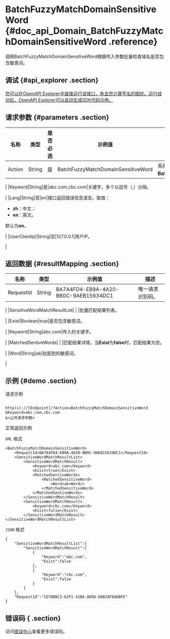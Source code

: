 # BatchFuzzyMatchDomainSensitiveWord {#doc_api_Domain_BatchFuzzyMatchDomainSensitiveWord .reference}

调用BatchFuzzyMatchDomainSensitiveWord根据传入参数批量检查域名是否包含敏感词。

## 调试 {#api_explorer .section}

[您可以在OpenAPI Explorer中直接运行该接口，免去您计算签名的困扰。运行成功后，OpenAPI Explorer可以自动生成SDK代码示例。](https://api.aliyun.com/#product=Domain&api=BatchFuzzyMatchDomainSensitiveWord&type=RPC&version=2018-01-29)

## 请求参数 {#parameters .section}

|名称|类型|是否必选|示例值|描述|
|--|--|----|---|--|
|Action|String|是|BatchFuzzyMatchDomainSensitiveWord|系统规定参数。取值：**BatchFuzzyMatchDomainSensitiveWord**。

 |
|Keyword|String|是|abc.com,cbc.com|关键字，多个以逗号（,）分隔。

 |
|Lang|String|否|en|接口返回错误信息语言。取值：

 -   **zh**：中文；
-   **en**：英文。

 默认为**en**。

 |
|UserClientIp|String|否|127.0.0.1|用户IP。

 |

## 返回数据 {#resultMapping .section}

|名称|类型|示例值|描述|
|--|--|---|--|
|RequestId|String|BA7A4FD4-EB9A-4A20-BB0C-9AEB15634DC1|唯一请求识别码。

 |
|SensitiveWordMatchResultList| | |批量匹配结果列表。

 |
|Exist|Boolean|true|是否包含敏感词。

 |
|Keyword|String|abc.com|传入的关键字。

 |
|MatchedSentiveWords| | |匹配结果详情，当**Exist**为**false**时，匹配结果为空。

 |
|Word|String|ab|批配到的敏感词。

 |

## 示例 {#demo .section}

请求示例

``` {#request_demo}

http(s)://[Endpoint]/?Action=BatchFuzzyMatchDomainSensitiveWord
&Keyword=abc.com,cbc.com
&<公共请求参数>

```

正常返回示例

`XML` 格式

``` {#xml_return_success_demo}
<BatchFuzzyMatchDomainSensitiveWord>
    <RequestId>BA7A4FD4-EB9A-4A20-BB0C-9AEB15634DC1</RequestId>
    <SensitiveWordMatchResultList>
        <SensitiveWordMatchResult>
            <Keyword>abc.com</Keyword>
            <Exist>true</Exist>
            <MatchedSentiveWords>
                <MatchedSensitiveWord>
                    <Word>ab<Word/>
                </MatchedSensitiveWord>
            </MatchedSentiveWords>
        </SensitiveWordMatchResult>
        <SensitiveWordMatchResult>
            <Keyword>cbc.com</Keyword>
            <Exist>false</Exist>
        </SensitiveWordMatchResult>
</SensitiveWordMatchResultList>
```

`JSON` 格式

``` {#json_return_success_demo}
{
	"SensitiveWordMatchResultList":{
		"SensitiveWordMatchResult":[
			{
				"Keyword":"abc.com",
				"Exist":false
			},
			{
				"Keyword":"cbc.com",
				"Exist":false
			}
		]
	},
	"RequestId":"CD70DBC3-62F1-41BA-AD9A-D6B28F0A6BFE"
}
```

## 错误码 { .section}

访问[错误中心](https://error-center.aliyun.com/status/product/Domain)查看更多错误码。

